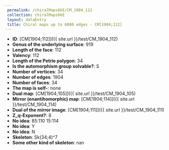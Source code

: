 ```yaml
--- 
 permalink: /chiralMaps6kE/CM_1904_112 
 collection: chiralMaps6kE
 layout: dataEntry
 title: Chiral maps up to 6000 edges - CM[1904;112]
---
```


- **ID**: [CM[1904;112]]({{ site.url }}/test/CM_1904_112)
- **Genus of the underlying surface**: 919
- **Length of the face**: 112
- **Valency**: 112
- **Length of the Petrie polygon**: 34
- **Is the automorphism group solvable?**: S
- **Number of vertices**: 34
- **Number of edges**: 1904
- **Number of faces**: 34
- **The map is self-**: none
- **Dual map**: [CM[1904;105]]({{ site.url }}/test/CM_1904_105)
- **Mirror (enantihomorphic) map**: [CM[1904;114]]({{ site.url }}/test/CM_1904_114)
- **Dual of the mirror image**: [CM[1904;111]]({{ site.url }}/test/CM_1904_111)
- **Z_q-Exponent?**: 8
- **No idea**:  85:110 15:114
- **No idea**: Y
- **No idea**: N
- **Skeleton**: Sk(34;4)^7
- **Some other kind of skeleton**: nan
